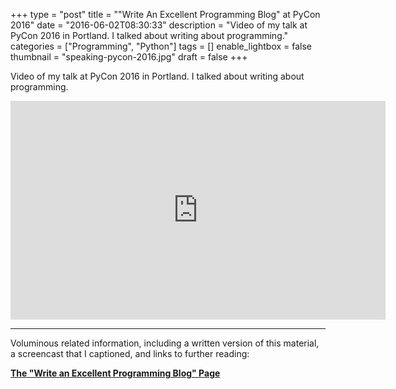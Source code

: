 +++
type = "post"
title = "\"Write An Excellent Programming Blog\" at PyCon 2016"
date = "2016-06-02T08:30:33"
description = "Video of my talk at PyCon 2016 in Portland. I talked about writing about programming."
categories = ["Programming", "Python"]
tags = []
enable_lightbox = false
thumbnail = "speaking-pycon-2016.jpg"
draft = false
+++

<p>Video of my talk at PyCon 2016 in Portland. I talked about writing about programming.</p>
<iframe width="600" height="350" src="https://www.youtube.com/embed/eHXq-IzlGUE?rel=0" frameborder="0" allowfullscreen></iframe>

<hr />
<p>Voluminous related information, including a written version of this material, a screencast that I captioned, and links to further reading:</p>
<p><strong><a href="/blog/the-write-an-excellent-programming-blog-page">The "Write an Excellent Programming Blog" Page</a></strong></p>
    